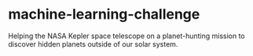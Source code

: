 # machine-learning-challenge
Helping the NASA Kepler space telescope on a planet-hunting mission to discover hidden planets outside of our solar system.
